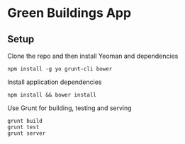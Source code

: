 # Green Buildings App

## Setup
Clone the repo and then install Yeoman and dependencies

    npm install -g yo grunt-cli bower

Install application dependencies

    npm install && bower install

Use Grunt for building, testing and serving

    grunt build
    grunt test
    grunt server
